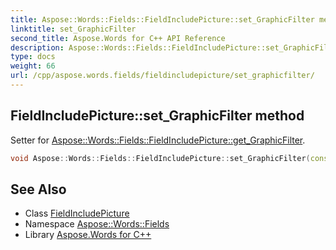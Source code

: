 ```yaml
---
title: Aspose::Words::Fields::FieldIncludePicture::set_GraphicFilter method
linktitle: set_GraphicFilter
second_title: Aspose.Words for C++ API Reference
description: Aspose::Words::Fields::FieldIncludePicture::set_GraphicFilter method. Setter for Aspose::Words::Fields::FieldIncludePicture::get_GraphicFilter in C++.
type: docs
weight: 66
url: /cpp/aspose.words.fields/fieldincludepicture/set_graphicfilter/
---
```

## FieldIncludePicture::set_GraphicFilter method


Setter for [Aspose::Words::Fields::FieldIncludePicture::get_GraphicFilter](../get_graphicfilter/).

```cpp
void Aspose::Words::Fields::FieldIncludePicture::set_GraphicFilter(const System::String &value)
```

## See Also

* Class [FieldIncludePicture](../)
* Namespace [Aspose::Words::Fields](../../)
* Library [Aspose.Words for C++](../../../)
